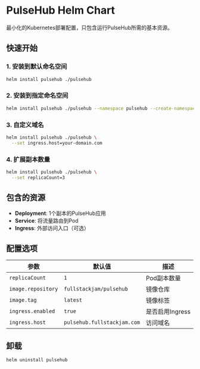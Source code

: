 # PulseHub Helm Chart

最小化的Kubernetes部署配置，只包含运行PulseHub所需的基本资源。

## 快速开始

### 1. 安装到默认命名空间
```bash
helm install pulsehub ./pulsehub
```

### 2. 安装到指定命名空间
```bash
helm install pulsehub ./pulsehub --namespace pulsehub --create-namespace
```

### 3. 自定义域名
```bash
helm install pulsehub ./pulsehub \
  --set ingress.host=your-domain.com
```

### 4. 扩展副本数量
```bash
helm install pulsehub ./pulsehub \
  --set replicaCount=3
```

## 包含的资源

- **Deployment**: 1个副本的PulseHub应用
- **Service**: 将流量路由到Pod
- **Ingress**: 外部访问入口（可选）

## 配置选项

| 参数 | 默认值 | 描述 |
|------|--------|------|
| `replicaCount` | `1` | Pod副本数量 |
| `image.repository` | `fullstackjam/pulsehub` | 镜像仓库 |
| `image.tag` | `latest` | 镜像标签 |
| `ingress.enabled` | `true` | 是否启用Ingress |
| `ingress.host` | `pulsehub.fullstackjam.com` | 访问域名 |

## 卸载

```bash
helm uninstall pulsehub
```
